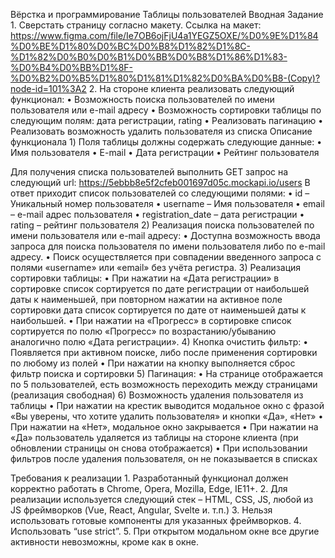 Вёрстка и программирование Таблицы пользователей
Вводная
Задание
    1. Сверстать страницу согласно макету. Ссылка на макет: https://www.figma.com/file/Ie7OB6ojFjU4a1YEGZ5OXE/%D0%9E%D1%84%D0%BE%D1%80%D0%BC%D0%B8%D1%82%D1%8C-%D1%82%D0%B0%D0%B1%D0%BB%D0%B8%D1%86%D1%83-%D0%B4%D0%BB%D1%8F-%D0%B2%D0%B5%D1%80%D1%81%D1%82%D0%BA%D0%B8-(Copy)?node-id=101%3A2
    2. На стороне клиента реализовать следующий функционал:
    • Возможность поиска пользователей по имени пользователя или e-mail адресу
    • Возможность сортировки таблицы по следующим полям: дата регистрации, rating
    • Реализовать пагинацию 
    • Реализовать возможность удалить пользователя из списка
Описание функционала
    1) Поля таблицы должны содержать следующие данные: 
    • Имя пользователя
    • E-mail
    • Дата регистрации
    • Рейтинг пользователя

Для получения списка пользователей выполнить GET запрос на следующий url: https://5ebbb8e5f2cfeb001697d05c.mockapi.io/users
В ответ приходит список пользователей со следующими полями:
    • id – Уникальный номер пользователя
    • username – Имя пользователя
    • email – e-mail адрес пользователя
    • registration_date – дата регистрации
    • rating – рейтинг пользователя
    2) Реализация поиска пользователей по имени пользователя или e-mail адресу:
    • Доступна возможность ввода запроса для поиска пользователя по имени пользователя либо по e-mail адресу.
    • Поиск осуществляется при совпадении введенного запроса с полями  «username» или «email» без учёта регистра.
3)  Реализация сортировки таблицы:
    • При нажатии на «Дата регистрации» в сортировке список сортируется по дате регистрации от наибольшей даты к наименьшей, при повторном нажатии на активное поле сортировки дата список сортируется по дате от наименьшей даты к наибольшей.
    • При нажатии на «Прогресс» в сортировке список сортируется по полю «Прогресс» по возрастанию/убыванию аналогично полю «Дата регистрации».
4)  Кнопка очистить фильтр:
    • Появляется при активном поиске, либо после применения сортировки по любому из полей
    • При нажатии на кнопку выполняется сброс фильтр поиска и сортировки
5)  Пагинация:
    • На странице отображается по 5 пользователей, есть возможность переходить между страницами (реализация свободная)
6) Возможность удаления пользователя из таблицы
    • При нажатии на крестик выводится модальное окно с фразой «Вы уверены, что хотите удалить пользователя» и кнопки «Да», «Нет»
    • При нажатии на «Нет», модальное окно закрывается
    • При нажатии на «Да» пользователь удаляется из таблицы на стороне клиента (при обновлении страницы он снова отображается)
    • При использовании фильтров после удаления пользователя, он не показывается в списках

Требования к реализации
    1. Разработанный функционал должен корректно работать в Chrome, Opera, Mozilla, Edge, IE11+.
    2. Для реализации используется следующий стек – HTML, CSS, JS, любой из JS фреймворков (Vue, React, Angular, Svelte и. т.п.)
    3. Нельзя использовать готовые компоненты для указанных фреймворков.
    4. Использовать “use strict”.
    5. При открытом модальном окне все другие активности невозможны, кроме как в окне.
 